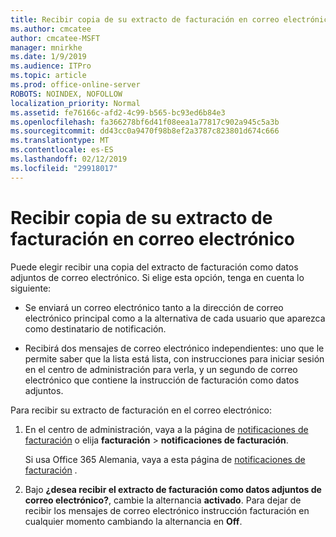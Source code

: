 ```yaml
---
title: Recibir copia de su extracto de facturación en correo electrónico
ms.author: cmcatee
author: cmcatee-MSFT
manager: mnirkhe
ms.date: 1/9/2019
ms.audience: ITPro
ms.topic: article
ms.prod: office-online-server
ROBOTS: NOINDEX, NOFOLLOW
localization_priority: Normal
ms.assetid: fe76166c-afd2-4c99-b565-bc93ed6b84e3
ms.openlocfilehash: fa366278bf6d41f08eea1a77817c902a945c5a3b
ms.sourcegitcommit: dd43cc0a9470f98b8ef2a3787c823801d674c666
ms.translationtype: MT
ms.contentlocale: es-ES
ms.lasthandoff: 02/12/2019
ms.locfileid: "29918017"
---
```

# <a name="receive-copy-of-your-billing-statement-in-email"></a>Recibir copia de su extracto de facturación en correo electrónico
Puede elegir recibir una copia del extracto de facturación como datos adjuntos de correo electrónico. Si elige esta opción, tenga en cuenta lo siguiente:
  
- Se enviará un correo electrónico tanto a la dirección de correo electrónico principal como a la alternativa de cada usuario que aparezca como destinatario de notificación.
    
- Recibirá dos mensajes de correo electrónico independientes: uno que le permite saber que la lista está lista, con instrucciones para iniciar sesión en el centro de administración para verla, y un segundo de correo electrónico que contiene la instrucción de facturación como datos adjuntos.
    
Para recibir su extracto de facturación en el correo electrónico:
  
1. En el centro de administración, vaya a la página de [notificaciones de facturación](https://go.microsoft.com/fwlink/p/?linkid=853212) o elija **facturación** \> **notificaciones de facturación**.
    
    Si usa Office 365 Alemania, vaya a esta página de [notificaciones de facturación](https://go.microsoft.com/fwlink/p/?linkid=853213) . 
    
2. Bajo **¿desea recibir el extracto de facturación como datos adjuntos de correo electrónico?**, cambie la alternancia **activado**. Para dejar de recibir los mensajes de correo electrónico instrucción facturación en cualquier momento cambiando la alternancia en **Off**.
    

